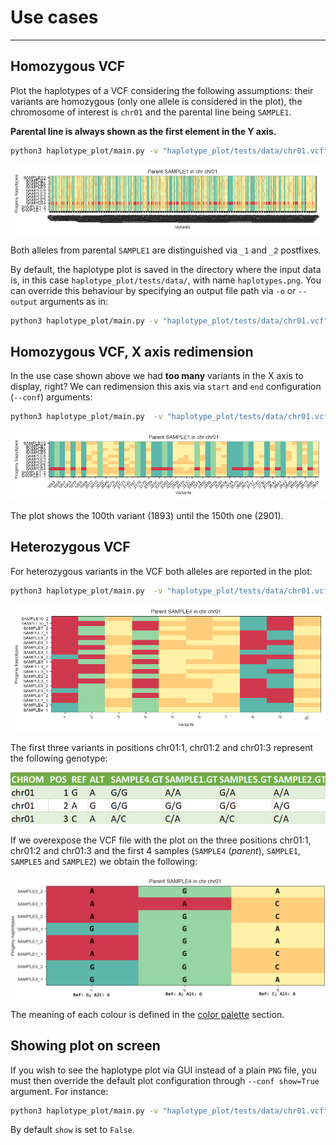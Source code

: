 # Use cases

---

## Homozygous VCF

Plot the haplotypes of a VCF considering the following assumptions: their variants are homozygous (only one allele is considered in the plot), the chromosome of interest is `chr01` and the parental line being `SAMPLE1`.

**Parental line is always shown as the first element in the Y axis.**

```bash
python3 haplotype_plot/main.py -v "haplotype_plot/tests/data/chr01.vcf" -c "chr01" -p "SAMPLE1" -z HOM
```

![Example 1](images/example_1.png)

Both alleles from parental `SAMPLE1` are distinguished via `_1` and `_2` postfixes.

By default, the haplotype plot is saved in the directory where the input data is, in this case `haplotype_plot/tests/data/`, with name `haplotypes.png`. You can override this behaviour by specifying an output file path via `-o` or `--output` arguments as in:

```bash
python3 haplotype_plot/main.py -v "haplotype_plot/tests/data/chr01.vcf" -c "chr01" -p "SAMPLE1" -z HOM -o "/path/to/plot.png"
```

## Homozygous VCF, X axis redimension

In the use case shown above we had **too many** variants in the X axis to display, right? We can redimension this axis via `start` and `end` configuration (`--conf`) arguments:

```bash
python3 haplotype_plot/main.py  -v "haplotype_plot/tests/data/chr01.vcf" -c "chr01" -p "SAMPLE1" -z HOM --conf start=100 end=150
```

![Example 2](images/example_2.png)

The plot shows the 100th variant (1893) until the 150th one (2901).

## Heterozygous VCF

For heterozygous variants in the VCF both alleles are reported in the plot:

```bash
python3 haplotype_plot/main.py  -v "haplotype_plot/tests/data/chr01.vcf" -c "chr01" -p "SAMPLE4" -z HET --conf start=0 end=10
```

![Example 3](images/example_3.png)

The first three variants in positions chr01:1, chr01:2 and chr01:3 represent the following genotype:

![Example 3 table](images/example_3_tsv.png)

If we overexpose the VCF file with the plot on the three positions chr01:1, chr01:2 and chr01:3 and the first 4 samples (`SAMPLE4` (*parent*), `SAMPLE1`, `SAMPLE5` and `SAMPLE2`) we obtain the following:

![Example 3 plot with VCF](images/example_3_plot_w_vcf.png)

The meaning of each colour is defined in the [color palette](/usage/?id=color-palette) section.

## Showing plot on screen

If you wish to see the haplotype plot via GUI instead of a plain `PNG` file, you must then override the default plot configuration through `--conf show=True` argument. For instance:

```bash
python3 haplotype_plot/main.py -v "haplotype_plot/tests/data/chr01.vcf" -c "chr01" -p "SAMPLE1" -z HOM --conf show=True
```

By default `show` is set to `False`.